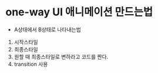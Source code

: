 # one-way UI 애니메이션 만드는법

- A상태에서 B상태로 나타내는법

1. 시작스타일
2. 최종스타일
3. 원할 때 최종스타일로 변하라고 코드를 짠다.
4. transition 사용